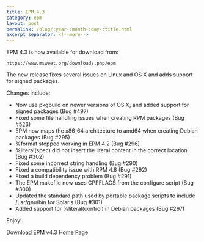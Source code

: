 ```yaml
---
title: EPM 4.3
category: epm
layout: post
permalink: /blog/:year-:month-:day-:title.html
excerpt_separator: <!--more-->
---
```


EPM 4.3 is now available for download from:

    https://www.msweet.org/downloads.php/epm

The new release fixes several issues on Linux and OS X and adds support for signed packages.

<!--more-->
Changes include:

- Now use pkgbuild on newer versions of OS X, and added support for signed packages (Bug #497)
- Fixed some file handling issues when creating RPM packages (Bug #523)
- EPM now maps the x86_64 architecture to amd64 when creating Debian packages (Bug #295)
- %format stopped working in EPM 4.2 (Bug #296)
- %literal(spec) did not insert the literal content in the correct location (Bug #302)
- Fixed some incorrect string handling (Bug #290)
- Fixed a compatibility issue with RPM 4.8 (Bug #292)
- Fixed a build dependency problem (Bug #291)
- The EPM makefile now uses CPPFLAGS from the configure script (Bug #300)
- Updated the standard path used by portable package scripts to include /usr/gnu/bin for Solaris (Bug #301)
- Added support for %literal(control) in Debian packages (Bug #297)

Enjoy!

<a class="btn btn-primary" href="https://github.com/michaelrsweet/epm/releases/tag/v4.3">Download EPM v4.3 <span class="glyphicon glyphicon-download-alt" aria-hidden="true"></span></a>
<a class="btn btn-default" href="/epm/index.html">Home Page <span class="glyphicon glyphicon-home" aria-hidden="true"></span></a>
